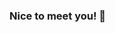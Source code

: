 ### Nice to meet you! 👋

<!--
**Raialbe/raialbe** is a ✨ _special_ ✨ repository because its `README.md` (this file) appears on your GitHub profile.

Hi,I'm Alberto and I'm a Deep Learning Researcher 🧠.
My interests include NLP, knowledge representation and Artificial Intelligence.

You can find me on my [albertoraimondi.com](website)
